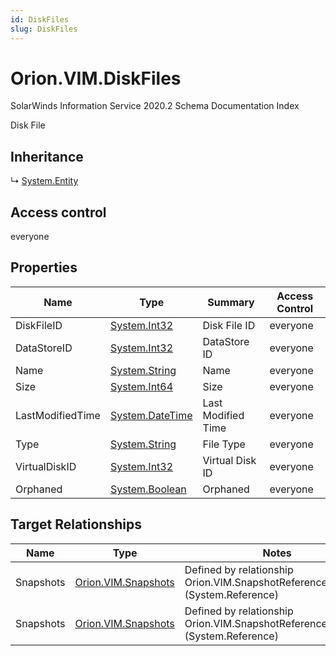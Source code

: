 ```yaml
---
id: DiskFiles
slug: DiskFiles
---
```


# Orion.VIM.DiskFiles

SolarWinds Information Service 2020.2 Schema Documentation Index

Disk File

## Inheritance

↳ [System.Entity](./../System/Entity)

## Access control

everyone

## Properties

| Name | Type | Summary | Access Control |
| ------ | ------ | ------ | ------ |
| DiskFileID | [System.Int32](https://docs.microsoft.com/en-us/dotnet/api/system.int32) | Disk File ID | everyone |
| DataStoreID | [System.Int32](https://docs.microsoft.com/en-us/dotnet/api/system.int32) | DataStore ID | everyone |
| Name | [System.String](https://docs.microsoft.com/en-us/dotnet/api/system.string) | Name | everyone |
| Size | [System.Int64](https://docs.microsoft.com/en-us/dotnet/api/system.int64) | Size | everyone |
| LastModifiedTime | [System.DateTime](https://docs.microsoft.com/en-us/dotnet/api/system.datetime) | Last Modified Time | everyone |
| Type | [System.String](https://docs.microsoft.com/en-us/dotnet/api/system.string) | File Type | everyone |
| VirtualDiskID | [System.Int32](https://docs.microsoft.com/en-us/dotnet/api/system.int32) | Virtual Disk ID | everyone |
| Orphaned | [System.Boolean](https://docs.microsoft.com/en-us/dotnet/api/system.boolean) | Orphaned | everyone |

## Target Relationships

| Name | Type | Notes |
| ------ | ------ | ------ |
| Snapshots | [Orion.VIM.Snapshots](./../Orion.VIM/Snapshots) | Defined by relationship Orion.VIM.SnapshotReferencesDiskFile (System.Reference) |
| Snapshots | [Orion.VIM.Snapshots](./../Orion.VIM/Snapshots) | Defined by relationship Orion.VIM.SnapshotReferencesDiskFile (System.Reference) |

